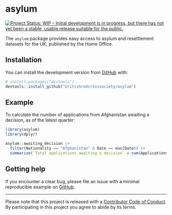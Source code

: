 
<!-- README.md is generated from README.Rmd. Please edit that file -->

# asylum

<!-- badges: start -->

[![Project Status: WIP – Initial development is in progress, but there
has not yet been a stable, usable release suitable for the
public.](https://www.repostatus.org/badges/latest/wip.svg)](https://www.repostatus.org/#wip)
<!-- badges: end -->

The `asylum` package provides easy access to asylum and resettlement
datasets for the UK, published by the Home Office.

## Installation

You can install the development version from
[GitHub](https://github.com/) with:

``` r
# install.packages("devtools")
devtools::install_github("britishredcrosssociety/asylum")
```

## Example

To calculate the number of applications from Afghanistan awaiting a
decision, as of the latest quarter:

``` r
library(asylum)
library(dplyr)

asylum::awaiting_decision |> 
  filter(Nationality == "Afghanistan" & Date == max(Date)) |> 
  summarise(`Total applications awaiting a decision` = sum(Applications))
```

## Getting help

If you encounter a clear bug, please file an issue with a minimal
reproducible example on
[GitHub](https://github.com/britishredcrosssociety/asylum/issues).

------------------------------------------------------------------------

Please note that this project is released with a [Contributor Code of
Conduct](https://www.contributor-covenant.org/version/2/0/code_of_conduct/).
By participating in this project you agree to abide by its terms.
